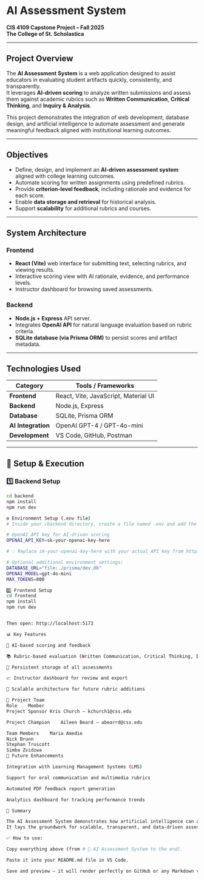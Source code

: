 #  AI Assessment System  
**CIS 4109 Capstone Project – Fall 2025**  
**The College of St. Scholastica**

---

##  Project Overview  
The **AI Assessment System** is a web application designed to assist educators in evaluating student artifacts quickly, consistently, and transparently.  
It leverages **AI-driven scoring** to analyze written submissions and assess them against academic rubrics such as **Written Communication**, **Critical Thinking**, and **Inquiry & Analysis**.

This project demonstrates the integration of web development, database design, and artificial intelligence to automate assessment and generate meaningful feedback aligned with institutional learning outcomes.

---

##  Objectives  
- Define, design, and implement an **AI-driven assessment system** aligned with college learning outcomes.  
- Automate scoring for written assignments using predefined rubrics.  
- Provide **criterion-level feedback**, including rationale and evidence for each score.  
- Enable **data storage and retrieval** for historical analysis.  
- Support **scalability** for additional rubrics and courses.

---

##  System Architecture  

### Frontend  
- **React (Vite)** web interface for submitting text, selecting rubrics, and viewing results.  
- Interactive scoring view with AI rationale, evidence, and performance levels.  
- Instructor dashboard for browsing saved assessments.

### Backend  
- **Node.js + Express** API server.  
- Integrates **OpenAI API** for natural language evaluation based on rubric criteria.  
- **SQLite database (via Prisma ORM)** to persist scores and artifact metadata.

---

##  Technologies Used  

| Category | Tools / Frameworks |
|-----------|--------------------|
| **Frontend** | React, Vite, JavaScript, Material UI |
| **Backend** | Node.js, Express |
| **Database** | SQLite, Prisma ORM |
| **AI Integration** | OpenAI GPT-4 / GPT-4o-mini |
| **Development** | VS Code, GitHub, Postman |

---

## 🚀 Setup & Execution  

### 1️⃣ Backend Setup
```bash
cd backend
npm install
npm run dev

⚙️ Environment Setup (.env file)
# Inside your /backend directory, create a file named .env and add the following lines:

# OpenAI API key for AI-driven scoring
OPENAI_API_KEY=sk-your-openai-key-here

# 💡 Replace sk-your-openai-key-here with your actual API key from https://platform.openai.com

# Optional additional environment settings:
DATABASE_URL="file:./prisma/dev.db"
OPENAI_MODEL=gpt-4o-mini
MAX_TOKENS=800

2️⃣ Frontend Setup
cd frontend
npm install
npm run dev


Then open: http://localhost:5173

📊 Key Features

🤖 AI-based scoring and feedback

📚 Rubric-based evaluation (Written Communication, Critical Thinking, Inquiry & Analysis)

💾 Persistent storage of all assessments

📈 Instructor dashboard for review and export

🧩 Scalable architecture for future rubric additions

👥 Project Team
Role	Member
Project Sponsor	Kris Church – kchurch1@css.edu

Project Champion	Aileen Beard – abearrd@css.edu

Team Members	Maria Amedie
Nick Brunn
Stephan Truscott
Simba Zvidzwa
🧩 Future Enhancements

Integration with Learning Management Systems (LMS)

Support for oral communication and multimedia rubrics

Automated PDF feedback report generation

Analytics dashboard for tracking performance trends

🏁 Summary

The AI Assessment System demonstrates how artificial intelligence can augment academic evaluation by providing consistent, rubric-aligned scoring of student artifacts.
It lays the groundwork for scalable, transparent, and data-driven assessment tools in higher education.

✅ How to use:

Copy everything above (from # 🧠 AI Assessment System to the end).

Paste it into your README.md file in VS Code.

Save and preview — it will render perfectly on GitHub or any Markdown viewer.